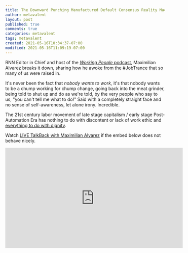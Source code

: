 ```yaml
---
title: The Downward Punching Manufactured Default Consensus Reality Machine
author: metavalent
layout: post
published: true
comments: true
categories: metavalent
tags: metavalent
created: 2021-05-16T10:34:37-07:00
modified: 2021-05-16T11:09:19-07:00
---
```


RNN Editor in Chief and host of the [*Working People* podcast](https://inthesetimes.com/podcasts/working-people), Maximilian Alvarez breaks it down, sharing how he awoke from the #JobTrance that so many of us were raised in.

It's never been the fact that *nobody wants to work,* it's that nobody wants to be a chump working for chump change, going back into the meat grinder, being told to shut up and do as we're told, by the very people who say to us, "you can't tell me what to do!" Said with a completely straight face and no sense of self-awareness, let alone irony. Incredible.

The 21st century labor movement of late stage capitalism / early stage Post-Automation Era has nothing to do with discontent or lack of work ethic and [everything to do with dignity](https://youtu.be/50_c6ViO-uQ).

Watch [LIVE TalkBack with Maximilian Alvarez](https://youtu.be/NDfRVFVMgao) if the embed below does not behave nicely. 

<div class="embed-container"><iframe width="560" height="315" src="https://www.youtube.com/embed/NDfRVFVMgao" title="YouTube video player" frameborder="0" allow="accelerometer; autoplay; clipboard-write; encrypted-media; gyroscope; picture-in-picture" allowfullscreen></iframe></div>
